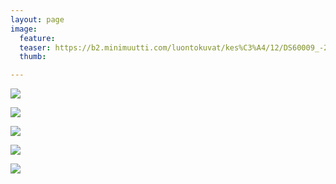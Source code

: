 ```yaml
---
layout: page
image:
  feature:
  teaser: https://b2.minimuutti.com/luontokuvat/kes%C3%A4/12/DS60009_-245px.jpg
  thumb:

---
```


![](https://b2.minimuutti.com/luontokuvat/kes%C3%A4/12/DS60063-800px.jpg)

![](https://b2.minimuutti.com/luontokuvat/kes%C3%A4/12/DS60065-800px.jpg)

![](https://b2.minimuutti.com/luontokuvat/kes%C3%A4/12/DS60009-800px.jpg)

![](https://b2.minimuutti.com/luontokuvat/kes%C3%A4/12/DS60019-800px.jpg)

![](https://b2.minimuutti.com/luontokuvat/kes%C3%A4/12/DS60020-800px.jpg)
